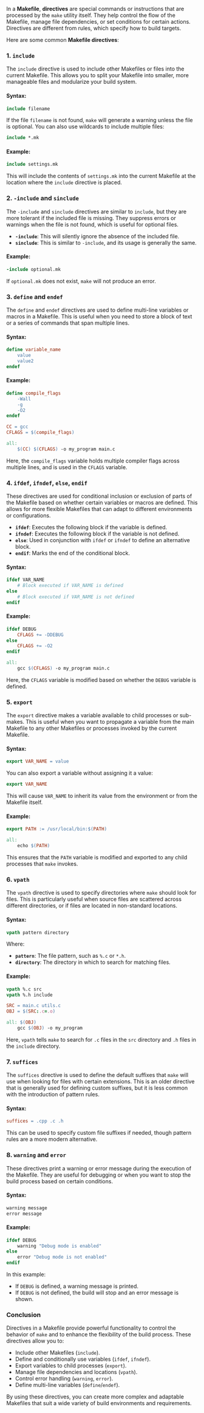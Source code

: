 In a **Makefile**, **directives** are special commands or instructions that are processed by the `make` utility itself. They help control the flow of the Makefile, manage file dependencies, or set conditions for certain actions. Directives are different from rules, which specify how to build targets.

Here are some common **Makefile directives**:

### 1. **`include`**

The `include` directive is used to include other Makefiles or files into the current Makefile. This allows you to split your Makefile into smaller, more manageable files and modularize your build system.

#### Syntax:
```makefile
include filename
```

If the file `filename` is not found, `make` will generate a warning unless the file is optional. You can also use wildcards to include multiple files:

```makefile
include *.mk
```

#### Example:
```makefile
include settings.mk
```

This will include the contents of `settings.mk` into the current Makefile at the location where the `include` directive is placed.

### 2. **`-include` and `sinclude`**

The `-include` and `sinclude` directives are similar to `include`, but they are more tolerant if the included file is missing. They suppress errors or warnings when the file is not found, which is useful for optional files.

- **`-include`**: This will silently ignore the absence of the included file.
- **`sinclude`**: This is similar to `-include`, and its usage is generally the same.

#### Example:
```makefile
-include optional.mk
```

If `optional.mk` does not exist, `make` will not produce an error.

### 3. **`define` and `endef`**

The `define` and `endef` directives are used to define multi-line variables or macros in a Makefile. This is useful when you need to store a block of text or a series of commands that span multiple lines.

#### Syntax:
```makefile
define variable_name
    value
    value2
endef
```

#### Example:
```makefile
define compile_flags
    -Wall
    -g
    -O2
endef

CC = gcc
CFLAGS = $(compile_flags)

all:
    $(CC) $(CFLAGS) -o my_program main.c
```

Here, the `compile_flags` variable holds multiple compiler flags across multiple lines, and is used in the `CFLAGS` variable.

### 4. **`ifdef`, `ifndef`, `else`, `endif`**

These directives are used for conditional inclusion or exclusion of parts of the Makefile based on whether certain variables or macros are defined. This allows for more flexible Makefiles that can adapt to different environments or configurations.

- **`ifdef`**: Executes the following block if the variable is defined.
- **`ifndef`**: Executes the following block if the variable is not defined.
- **`else`**: Used in conjunction with `ifdef` or `ifndef` to define an alternative block.
- **`endif`**: Marks the end of the conditional block.

#### Syntax:
```makefile
ifdef VAR_NAME
    # Block executed if VAR_NAME is defined
else
    # Block executed if VAR_NAME is not defined
endif
```

#### Example:
```makefile
ifdef DEBUG
    CFLAGS += -DDEBUG
else
    CFLAGS += -O2
endif

all:
    gcc $(CFLAGS) -o my_program main.c
```

Here, the `CFLAGS` variable is modified based on whether the `DEBUG` variable is defined.

### 5. **`export`**

The `export` directive makes a variable available to child processes or sub-makes. This is useful when you want to propagate a variable from the main Makefile to any other Makefiles or processes invoked by the current Makefile.

#### Syntax:
```makefile
export VAR_NAME = value
```

You can also export a variable without assigning it a value:

```makefile
export VAR_NAME
```

This will cause `VAR_NAME` to inherit its value from the environment or from the Makefile itself.

#### Example:
```makefile
export PATH := /usr/local/bin:$(PATH)

all:
    echo $(PATH)
```

This ensures that the `PATH` variable is modified and exported to any child processes that `make` invokes.

### 6. **`vpath`**

The `vpath` directive is used to specify directories where `make` should look for files. This is particularly useful when source files are scattered across different directories, or if files are located in non-standard locations.

#### Syntax:
```makefile
vpath pattern directory
```

Where:
- **`pattern`**: The file pattern, such as `%.c` or `*.h`.
- **`directory`**: The directory in which to search for matching files.

#### Example:
```makefile
vpath %.c src
vpath %.h include

SRC = main.c utils.c
OBJ = $(SRC:.c=.o)

all: $(OBJ)
    gcc $(OBJ) -o my_program
```

Here, `vpath` tells `make` to search for `.c` files in the `src` directory and `.h` files in the `include` directory.

### 7. **`suffices`**

The `suffices` directive is used to define the default suffixes that `make` will use when looking for files with certain extensions. This is an older directive that is generally used for defining custom suffixes, but it is less common with the introduction of pattern rules.

#### Syntax:
```makefile
suffices = .cpp .c .h
```

This can be used to specify custom file suffixes if needed, though pattern rules are a more modern alternative.

### 8. **`warning` and `error`**

These directives print a warning or error message during the execution of the Makefile. They are useful for debugging or when you want to stop the build process based on certain conditions.

#### Syntax:
```makefile
warning message
error message
```

#### Example:
```makefile
ifdef DEBUG
    warning "Debug mode is enabled"
else
    error "Debug mode is not enabled"
endif
```

In this example:
- If `DEBUG` is defined, a warning message is printed.
- If `DEBUG` is not defined, the build will stop and an error message is shown.

### Conclusion

Directives in a Makefile provide powerful functionality to control the behavior of `make` and to enhance the flexibility of the build process. These directives allow you to:
- Include other Makefiles (`include`).
- Define and conditionally use variables (`ifdef`, `ifndef`).
- Export variables to child processes (`export`).
- Manage file dependencies and locations (`vpath`).
- Control error handling (`warning`, `error`).
- Define multi-line variables (`define`/`endef`).

By using these directives, you can create more complex and adaptable Makefiles that suit a wide variety of build environments and requirements.
